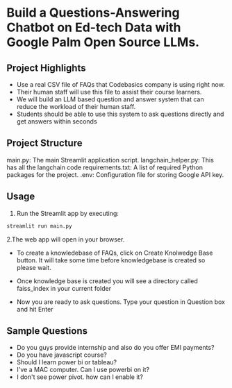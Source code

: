# Build a Questions-Answering Chatbot on Ed-tech Data with Google Palm Open Source LLMs.

## Project Highlights

- Use a real CSV file of FAQs that Codebasics company is using right now. 
- Their human staff will use this file to assist their course learners.
- We will build an LLM based question and answer system that can reduce the workload of their human staff.
- Students should be able to use this system to ask questions directly and get answers within seconds

## Project Structure

main.py: The main Streamlit application script.
langchain_helper.py: This has all the langchain code
requirements.txt: A list of required Python packages for the project.
.env: Configuration file for storing Google API key.

## Usage

1. Run the Streamlit app by executing:
```bash
streamlit run main.py
```

2.The web app will open in your browser.

- To create a knowledebase of FAQs, click on Create Knolwedge Base button. It will take some time before knowledgebase is created so please wait.

- Once knowledge base is created you will see a directory called faiss_index in your current folder

- Now you are ready to ask questions. Type your question in Question box and hit Enter

## Sample Questions
  - Do you guys provide internship and also do you offer EMI payments?
  - Do you have javascript course?
  - Should I learn power bi or tableau?
  - I've a MAC computer. Can I use powerbi on it?
  - I don't see power pivot. how can I enable it?
